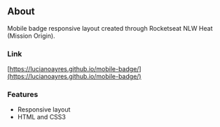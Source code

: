 ## About

Mobile badge responsive layout created through Rocketseat NLW Heat (Mission Origin).

### Link

[https://lucianoayres.github.io/mobile-badge/](https://lucianoayres.github.io/mobile-badge/)

### Features

- Responsive layout
- HTML and CSS3
